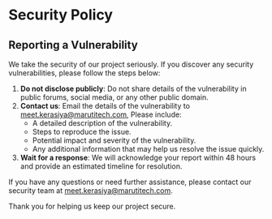 # Security Policy
## Reporting a Vulnerability
We take the security of our project seriously. If you discover any security vulnerabilities, please follow the steps below:
1. **Do not disclose publicly**: Do not share details of the vulnerability in public forums, social media, or any other public domain.
2. **Contact us**: Email the details of the vulnerability to meet.kerasiya@marutitech.com, Please include:
   - A detailed description of the vulnerability.
   - Steps to reproduce the issue.
   - Potential impact and severity of the vulnerability.
   - Any additional information that may help us resolve the issue quickly.
3. **Wait for a response**: We will acknowledge your report within 48 hours and provide an estimated timeline for resolution.

If you have any questions or need further assistance, please contact our security team at meet.kerasiya@marutitech.com.

Thank you for helping us keep our project secure.